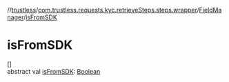 //[trustless](../../../index.md)/[com.trustless.requests.kyc.retrieveSteps.steps.wrapper](../index.md)/[FieldManager](index.md)/[isFromSDK](is-from-s-d-k.md)

# isFromSDK

[]\
abstract val [isFromSDK](is-from-s-d-k.md): [Boolean](https://kotlinlang.org/api/latest/jvm/stdlib/kotlin/-boolean/index.html)
